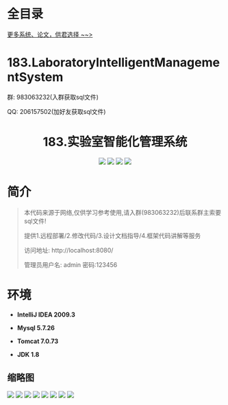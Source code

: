 # 全目录

[更多系统、论文，供君选择 ~~>](https://www.yuque.com/wisebit/blog)

# 183.LaboratoryIntelligentManagementSystem

<p>群: 983063232(入群获取sql文件)</p>
<p>QQ: 206157502(加好友获取sql文件)</p>


<p><h1 align="center">183.实验室智能化管理系统</h1></p>


<p align="center">
	<img src="https://img.shields.io/badge/jdk-1.8-orange.svg"/>
    <img src="https://img.shields.io/badge/spring-5.x-lightgrey.svg"/>
    <img src="https://img.shields.io/badge/springmvc-3.x-blue.svg"/>
    <img src="https://img.shields.io/badge/mybatis-5.x-yellow.svg"/>
</p>

# 简介


> 本代码来源于网络,仅供学习参考使用,请入群(983063232)后联系群主索要sql文件!
>
> 提供1.远程部署/2.修改代码/3.设计文档指导/4.框架代码讲解等服务
> 
> 访问地址: http://localhost:8080/
> 
> 管理员用户名: admin 密码:123456


# 环境

- <b>IntelliJ IDEA 2009.3</b>

- <b>Mysql 5.7.26</b>

- <b>Tomcat 7.0.73</b>

- <b>JDK 1.8</b>




## 缩略图

![](https://bitwise.oss-cn-heyuan.aliyuncs.com/2024/9/10/02d9a6a2-2519-4def-a894-3fb10cdc9b5a.png)
![](https://bitwise.oss-cn-heyuan.aliyuncs.com/2024/9/10/830b1d75-f141-460b-a498-3b12539c5680.png)
![](https://bitwise.oss-cn-heyuan.aliyuncs.com/2024/9/10/2ce3c6de-3ff4-44d7-9408-e12de41eaf05.png)
![](https://bitwise.oss-cn-heyuan.aliyuncs.com/2024/9/10/bd9cf6c7-733a-4646-9a4f-f14d233a61fa.png)
![](https://bitwise.oss-cn-heyuan.aliyuncs.com/2024/9/10/e6ea4871-db5a-4b2b-beb9-75b7246d44dc.png)
![](https://bitwise.oss-cn-heyuan.aliyuncs.com/2024/9/10/aba56c13-04b2-4351-9525-8d3c75e3b70c.png)
![](https://bitwise.oss-cn-heyuan.aliyuncs.com/2024/9/10/f227129a-4a7e-48f1-9a53-5efbafa120e1.png)
![](https://bitwise.oss-cn-heyuan.aliyuncs.com/2024/9/10/daa16589-8054-44cb-b3ac-6fbe2110087c.png)


